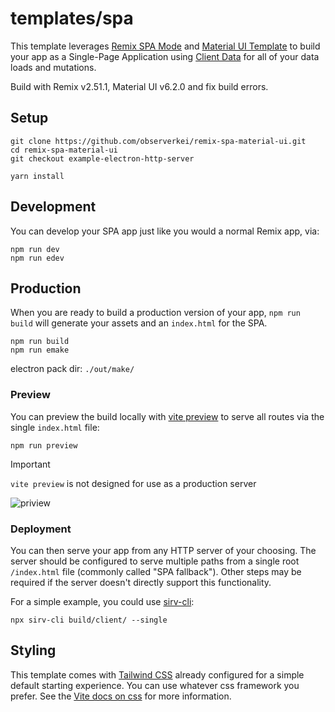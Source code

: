 # templates/spa

This template leverages [Remix SPA Mode](https://remix.run/docs/en/main/guides/spa-mode) and [Material UI Template](https://github.com/mui/material-ui/tree/master/examples/material-ui-remix-ts) to build your app as a Single-Page Application using [Client Data](https://remix.run/docs/en/main/guides/client-data) for all of your data loads and mutations.   

Build with Remix v2.51.1, Material UI v6.2.0 and fix build errors.  

## Setup

```shellscript
git clone https://github.com/observerkei/remix-spa-material-ui.git
cd remix-spa-material-ui
git checkout example-electron-http-server 

yarn install

```

## Development

You can develop your SPA app just like you would a normal Remix app, via:

```shellscript
npm run dev
npm run edev
```

## Production

When you are ready to build a production version of your app, `npm run build` will generate your assets and an `index.html` for the SPA.

```shellscript
npm run build
npm run emake
```

electron pack dir: `./out/make/`


### Preview

You can preview the build locally with [vite preview](https://vitejs.dev/guide/cli#vite-preview) to serve all routes via the single `index.html` file:

```shellscript
npm run preview
```

> [!IMPORTANT]
>
> `vite preview` is not designed for use as a production server

![priview](./public/preview.gif)  


### Deployment

You can then serve your app from any HTTP server of your choosing. The server should be configured to serve multiple paths from a single root `/index.html` file (commonly called "SPA fallback"). Other steps may be required if the server doesn't directly support this functionality.

For a simple example, you could use [sirv-cli](https://www.npmjs.com/package/sirv-cli):

```shellscript
npx sirv-cli build/client/ --single
```

## Styling

This template comes with [Tailwind CSS](https://tailwindcss.com/) already configured for a simple default starting experience. You can use whatever css framework you prefer. See the [Vite docs on css](https://vitejs.dev/guide/features.html#css) for more information.
